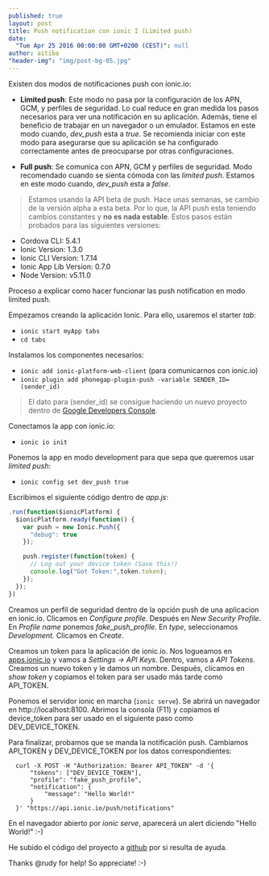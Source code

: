 ```yaml
---
published: true
layout: post
title: Push notification con ionic I (Limited push)
date: 
  "Tue Apr 25 2016 00:00:00 GMT+0200 (CEST)": null
author: aitiba
"header-img": "img/post-bg-05.jpg"
---
```

Existen dos modos de notificaciones push con ionic.io:

- **Limited push**: Este modo no pasa por la configuración de los APN, GCM, y perfiles de seguridad. Lo cual reduce en gran medida los pasos necesarios para ver una notificación en su aplicación. Además, tiene el beneficio de trabajar en un navegador o un emulador. Estamos en este modo cuando, *dev_push* esta a *true*.
Se recomienda iniciar con este modo para asegurarse que su aplicación se ha configurado correctamente antes de preocuparse por otras configuraciones.

- **Full push**: Se comunica con APN, GCM y perfiles de seguridad. Modo recomendado cuando se sienta cómoda con las *limited push*. Estamos en este modo cuando, *dev_push* esta a *false*.


> Estamos usando la API beta de push. Hace unas semanas, se cambio de la versión alpha a esta beta. Por lo que, la API push esta teniendo cambios constantes y **no es nada estable**. Estos pasos están probados para las siguientes versiones:
- Cordova CLI: 5.4.1
-  Ionic Version: 1.3.0
- Ionic CLI Version: 1.7.14
- Ionic App Lib Version: 0.7.0
- Node Version: v5.11.0


Proceso a explicar como hacer funcionar las push notification en modo limited push.

Empezamos creando la aplicación Ionic. Para ello, usaremos el starter *tab*:
- `ionic start myApp tabs`
- `cd tabs`

Instalamos los componentes necesarios:
- `ionic add ionic-platform-web-client` (para comunicarnos con ionic.io)
- `ionic plugin add phonegap-plugin-push -variable SENDER_ID=(sender_id)`
> El dato para (sender_id) se consigue haciendo un nuevo proyecto dentro de [Google Developers Console](https://cloud.google.com/console).

Conectamos la app con ionic.io:
- `ionic io init`

Ponemos la app en modo development para que sepa que queremos usar *limited push*:
- `ionic config set dev_push true`

Escribimos el siguiente código dentro de *app.js*:

  ``` javascript
  .run(function($ionicPlatform) {
    $ionicPlatform.ready(function() {
      var push = new Ionic.Push({
        "debug": true
      });

      push.register(function(token) {
        // Log out your device token (Save this!)
        console.log("Got Token:",token.token);
      });
    });
  })
```
Creamos un perfil de seguridad dentro de la opción push de una aplicacion en ionic.io. Clicamos en *Configure profile*. Después en *New Security Profile*. En *Profile name* ponemos *fake_push_profile*. En *type*, seleccionamos *Development*. Clicamos en *Create*.

Creamos un token para la aplicación de ionic.io. Nos logueamos en [apps.ionic.io](http://apps.ionic.io) y vamos a *Settings -> API Keys*. Dentro, vamos a *API Tokens*. Creamos un nuevo token y le damos un nombre. Después, clicamos en *show token* y copiamos el token para ser usado más tarde como API_TOKEN.

Ponemos el servidor ionic en marcha (`ionic serve`). Se abrirá un navegador en http://localhost:8100. Abrimos la consola (F11) y copiamos el device_token para ser usado en el siguiente paso como DEV_DEVICE_TOKEN.

Para finalizar, probamos que se manda la notificación push. Cambiamos API_TOKEN y DEV_DEVICE_TOKEN por los datos correspondientes:

      curl -X POST -H "Authorization: Bearer API_TOKEN" -d '{
          "tokens": ["DEV_DEVICE_TOKEN"],
          "profile": "fake_push_profile",
          "notification": {
              "message": "Hello World!"
          }
      }' "https://api.ionic.io/push/notifications"

En el navegador abierto por *ionic serve*, aparecerá un alert diciendo "Hello World!" :-)

He subido el código del proyecto a [github](https://github.com/aitiba/ionicLimitedPush) por si resulta de ayuda.

Thanks @rudy for help! So appreciate! :-)

